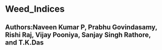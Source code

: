 # Weed_Indices
## Authors:Naveen Kumar P, Prabhu Govindasamy, Rishi Raj, Vijay Pooniya, Sanjay Singh Rathore, and T.K.Das
